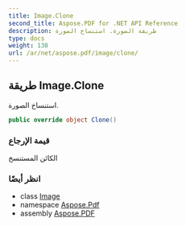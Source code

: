 ```yaml
---
title: Image.Clone
second_title: Aspose.PDF for .NET API Reference
description: طريقة الصورة. استنساخ الصورة
type: docs
weight: 130
url: /ar/net/aspose.pdf/image/clone/
---
```

## طريقة Image.Clone

استنساخ الصورة.

```csharp
public override object Clone()
```

### قيمة الإرجاع

الكائن المستنسخ

### انظر أيضًا

* class [Image](../)
* namespace [Aspose.Pdf](../../../aspose.pdf/)
* assembly [Aspose.PDF](../../../)